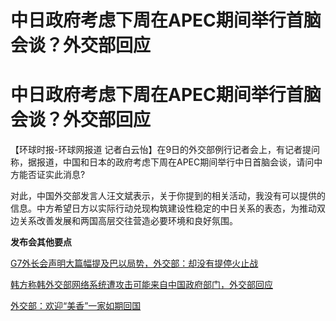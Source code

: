 # 中日政府考虑下周在APEC期间举行首脑会谈？外交部回应

# 中日政府考虑下周在APEC期间举行首脑会谈？外交部回应

【环球时报-环球网报道
记者白云怡】在9日的外交部例行记者会上，有记者提问称，据报道，中国和日本的政府考虑下周在APEC期间举行中日首脑会谈，请问中方能否证实此消息?

对此，中国外交部发言人汪文斌表示，关于你提到的相关活动，我没有可以提供的信息。中方希望日方以实际行动兑现构筑建设性稳定的中日关系的表态，为推动双边关系改善发展和两国高层交往营造必要环境和良好氛围。

**发布会其他要点**

[G7外长会声明大篇幅提及巴以局势，外交部：却没有提停火止战](https://new.qq.com/rain/a/20231109A05YUM00)

[韩方称韩外交部网络系统遭攻击可能来自中国政府部门，外交部回应](https://new.qq.com/rain/a/20231109A0617300)

[外交部：欢迎“美香”一家如期回国](https://new.qq.com/rain/a/20231109A05Z6C00)

